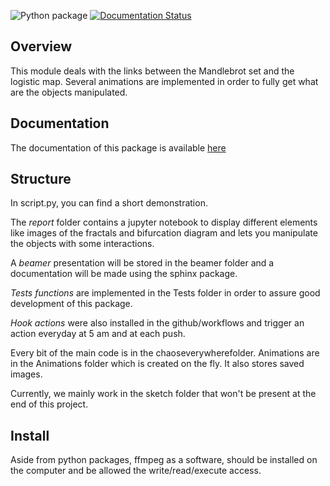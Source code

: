 ![Python package](https://github.com/tanglef/chaoseverywhere/workflows/Python%20package/badge.svg?branch=master)
[![Documentation Status](https://readthedocs.org/projects/chaoseverywhere/badge/?version=latest)](https://chaoseverywhere.readthedocs.io/en/latest/?badge=latest)
## Overview

This module deals with the links between the Mandlebrot set and the logistic map. 
Several animations are implemented in order to fully get what are the objects manipulated.

## Documentation

The documentation of this package is available [here](https://chaoseverywhere.readthedocs.io/en/latest/)
## Structure

In script.py, you can find a short demonstration.

The *report* folder contains a jupyter notebook to display different elements like images of the fractals
and bifurcation diagram and lets you manipulate the objects with some interactions.

A *beamer* presentation will be stored in the beamer folder and a documentation will be made using the
sphinx package.

*Tests functions* are implemented in the Tests folder in order to assure good development of this package.

*Hook actions* were also installed in the github/workflows and trigger an action everyday at 5 am and at each push.

Every bit of the main code is in the chaoseverywherefolder. Animations are in the Animations folder
which is created on the fly. It also stores saved images.

Currently, we mainly work in the sketch folder that won't be present at the end of this project. 


## Install

Aside from python packages, ffmpeg as a software, should be installed on the computer and be allowed 
the write/read/execute access.
